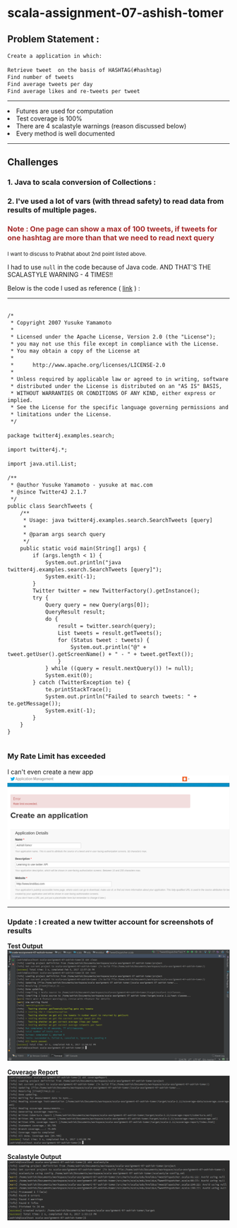 # scala-assignment-07-ashish-tomer

## Problem Statement : 

    Create a application in which:

    Retrieve tweet  on the basis of HASHTAG(#hashtag)
    Find number of tweets
    Find average tweets per day
    Find average likes and re-tweets per tweet
    
    
-------------------------------------------------------------------------

<ui>

<li>Futures are used for computation</li>

<li>Test coverage is 100%</li>

<li>There are 4 scalastyle warnings (reason discussed below)</li>

<li>Every method is well documented</li>

</ul>

------------------------------------------------------------------------

## Challenges

### 1. Java to scala conversion of Collections :
### 2. I've used a lot of vars (with thread safety) to read data from results of multiple pages.
###     <span style="color:brown">Note : One page can show a max of 100 tweets, if tweets for one hashtag are more than that we need to read next query</span>

<small>I want to discuss to Prabhat about 2nd point listed above.</small>

I had to use `null` in the code because of Java code. AND THAT'S THE SCALASTYLE WARNING - 4 TIMES!!

Below is the code I used as reference ( <a href="https://github.com/yusuke/twitter4j/blob/master/twitter4j-examples/src/main/java/twitter4j/examples/search/SearchTweets.java">link</a> ) : 

------------------------------------------------------------------------

<pre><code>
/*
 * Copyright 2007 Yusuke Yamamoto
 *
 * Licensed under the Apache License, Version 2.0 (the "License");
 * you may not use this file except in compliance with the License.
 * You may obtain a copy of the License at
 *
 *      http://www.apache.org/licenses/LICENSE-2.0
 *
 * Unless required by applicable law or agreed to in writing, software
 * distributed under the License is distributed on an "AS IS" BASIS,
 * WITHOUT WARRANTIES OR CONDITIONS OF ANY KIND, either express or implied.
 * See the License for the specific language governing permissions and
 * limitations under the License.
 */

package twitter4j.examples.search;

import twitter4j.*;

import java.util.List;

/**
 * @author Yusuke Yamamoto - yusuke at mac.com
 * @since Twitter4J 2.1.7
 */
public class SearchTweets {
    /**
     * Usage: java twitter4j.examples.search.SearchTweets [query]
     *
     * @param args search query
     */
    public static void main(String[] args) {
        if (args.length < 1) {
            System.out.println("java twitter4j.examples.search.SearchTweets [query]");
            System.exit(-1);
        }
        Twitter twitter = new TwitterFactory().getInstance();
        try {
            Query query = new Query(args[0]);
            QueryResult result;
            do {
                result = twitter.search(query);
                List<Status> tweets = result.getTweets();
                for (Status tweet : tweets) {
                    System.out.println("@" + tweet.getUser().getScreenName() + " - " + tweet.getText());
                }
            } while ((query = result.nextQuery()) != null);
            System.exit(0);
        } catch (TwitterException te) {
            te.printStackTrace();
            System.out.println("Failed to search tweets: " + te.getMessage());
            System.exit(-1);
        }
    }
}
</code>
</pre>


### My Rate Limit has exceeded
I can't even create a new app
![alt tag](https://raw.githubusercontent.com/ashishknoldus/scala-assignment-07-ashish-tomer/master/RateLimit.png)

--------------------------------------------------

### Update : I created a new twitter account for screenshots of results

<b>Test Output</b><br/>
![alt tag](https://raw.githubusercontent.com/ashishknoldus/scala-assignment-07-ashish-tomer/master/testOutPut.png)

<b>Coverage Report</b><br/>
![alt tag](https://raw.githubusercontent.com/ashishknoldus/scala-assignment-07-ashish-tomer/master/coverageReport.png)

<b>Scalastyle Output</b><br/>
![alt tag](https://raw.githubusercontent.com/ashishknoldus/scala-assignment-07-ashish-tomer/master/scalaStyleResult.png)


